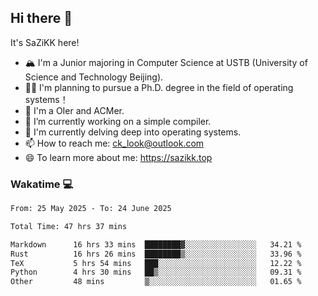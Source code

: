 ## Hi there 👋

It's SaZiKK here!

- 🏔️ I'm a Junior majoring in Computer Science  at USTB (University of Science and Technology Beijing).
- 🧑‍🎓 I'm planning to pursue a Ph.D. degree in the field of operating systems！
- 🚀 I'm a OIer and ACMer.
- 🔭 I’m currently working on a simple compiler.
- 🌱 I'm currently delving deep into operating systems.
- 📫 How to reach me: ck_look@outlook.com
- 😄 To learn more about me: https://sazikk.top

  
<!--
**SaZiKK/SaZiKK** is a ✨ _special_ ✨ repository because its `README.md` (this file) appears on your GitHub profile.

Here are some ideas to get you started:

- 🔭 I’m currently working on ...
- 🌱 I’m currently learning ...
- 👯 I’m looking to collaborate on ...
- 🤔 I’m looking for help with ...
- 💬 Ask me about ...
- 📫 How to reach me: ...
- 😄 Pronouns: ...
- ⚡ Fun fact: ...
-->

### Wakatime 💻

<!--START_SECTION:waka-->

```txt
From: 25 May 2025 - To: 24 June 2025

Total Time: 47 hrs 37 mins

Markdown      16 hrs 33 mins  ████████▓░░░░░░░░░░░░░░░░   34.21 %
Rust          16 hrs 26 mins  ████████▒░░░░░░░░░░░░░░░░   33.96 %
TeX           5 hrs 54 mins   ███░░░░░░░░░░░░░░░░░░░░░░   12.22 %
Python        4 hrs 30 mins   ██▒░░░░░░░░░░░░░░░░░░░░░░   09.31 %
Other         48 mins         ▒░░░░░░░░░░░░░░░░░░░░░░░░   01.65 %
```

<!--END_SECTION:waka-->
